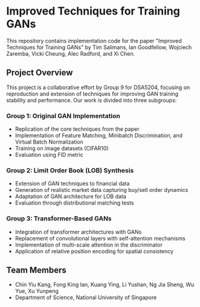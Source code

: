 # Improved Techniques for Training GANs

This repository contains implementation code for the paper "Improved Techniques for Training GANs" by Tim Salimans, Ian Goodfellow, Wojciech Zaremba, Vicki Cheung, Alec Radford, and Xi Chen.

## Project Overview

This project is a collaborative effort by Group 9 for DSA5204, focusing on reproduction and extension of techniques for improving GAN training stability and performance. Our work is divided into three subgroups:

### Group 1: Original GAN Implementation
- Replication of the core techniques from the paper
- Implementation of Feature Matching, Minibatch Discrimination, and Virtual Batch Normalization
- Training on image datasets (CIFAR10)
- Evaluation using FID metric

### Group 2: Limit Order Book (LOB) Synthesis
- Extension of GAN techniques to financial data
- Generation of realistic market data capturing buy/sell order dynamics
- Adaptation of GAN architecture for LOB data
- Evaluation through distributional matching tests

### Group 3: Transformer-Based GANs
- Integration of transformer architectures with GANs
- Replacement of convolutional layers with self-attention mechanisms
- Implementation of multi-scale attention in the discriminator
- Application of relative position encoding for spatial consistency


## Team Members

- Chin Yiu Kang, Fong King Ian, Kuang Ying, Li Yushan, Ng Jia Sheng, Wu Yue, Xu Yunpeng
- Department of Science, National University of Singapore
